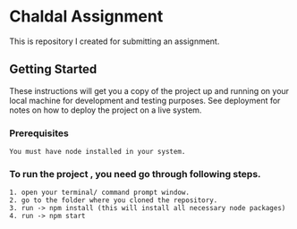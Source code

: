 # Chaldal Assignment

This is repository I created for submitting an assignment.

## Getting Started

These instructions will get you a copy of the project up and running on your local machine for development and testing purposes. 
See deployment for notes on how to deploy the project on a live system.

### Prerequisites

```
You must have node installed in your system.
```

### To run the project , you need go through following steps. 

```
1. open your terminal/ command prompt window.
2. go to the folder where you cloned the repository.
3. run -> npm install (this will install all necessary node packages)
4. run -> npm start
```



